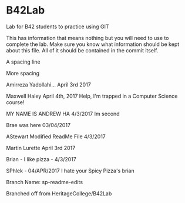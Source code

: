 # B42Lab
Lab for B42 students to practice using GIT

This has information that means nothing but you will need to use to complete the lab.
Make sure you know what information should be kept about this file. All of it should be contained in the commit itself. 

A spacing line

More spacing

Amirreza Yadollahi...
April 3rd 2017 

Maxwell Haley
April 4th, 2017
Help, I'm trapped in a Computer Science course!

MY NAME IS ANDREW HA
4/3/2017
Im second

Brae was here 03/04/2017 

AStewart Modified ReadMe File 4/3/2017

Martin Lurette
April 3rd 2017

Brian - I like pizza - 4/3/2017

SPhlek - 04/APR/2017 I hate your Spicy Pizza's brian

Branch Name: sp-readme-edits

Branched off from HeritageCollege/B42Lab
